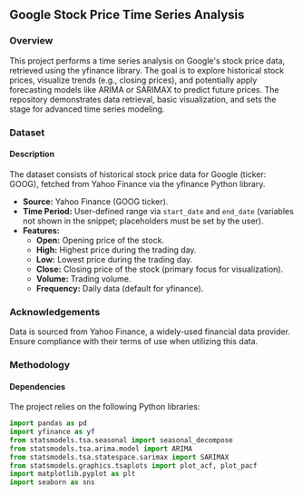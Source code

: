 ## Google Stock Price Time Series Analysis

### Overview
This project performs a time series analysis on Google's stock price data, retrieved using the yfinance library. The goal is to explore historical stock prices, visualize trends (e.g., closing prices), and potentially apply forecasting models like ARIMA or SARIMAX to predict future prices. The repository demonstrates data retrieval, basic visualization, and sets the stage for advanced time series modeling.

### Dataset

#### Description
The dataset consists of historical stock price data for Google (ticker: GOOG), fetched from Yahoo Finance via the yfinance Python library.

- **Source:** Yahoo Finance (GOOG ticker).
- **Time Period:** User-defined range via `start_date` and `end_date` (variables not shown in the snippet; placeholders must be set by the user).
- **Features:**
  - **Open:** Opening price of the stock.
  - **High:** Highest price during the trading day.
  - **Low:** Lowest price during the trading day.
  - **Close:** Closing price of the stock (primary focus for visualization).
  - **Volume:** Trading volume.
  - **Frequency:** Daily data (default for yfinance).

### Acknowledgements
Data is sourced from Yahoo Finance, a widely-used financial data provider. Ensure compliance with their terms of use when utilizing this data.

### Methodology

#### Dependencies
The project relies on the following Python libraries:

```python
import pandas as pd
import yfinance as yf
from statsmodels.tsa.seasonal import seasonal_decompose
from statsmodels.tsa.arima.model import ARIMA
from statsmodels.tsa.statespace.sarimax import SARIMAX
from statsmodels.graphics.tsaplots import plot_acf, plot_pacf
import matplotlib.pyplot as plt
import seaborn as sns
